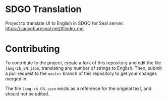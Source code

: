 # SDGO Translation
Project to translate UI to English in SDGO for Seal server: https://sauceburnseal.net/#!index.md

# Contributing
To contribute to the project, create a fork of this repository and edit the file `lang-zh_EN.json`, translating any number of strings to English. Then, submit a pull request to the `master` branch of this repository to get your changes merged in.

The file `lang-zh_CN.json` exists as a reference for the original text, and should not be edited.
